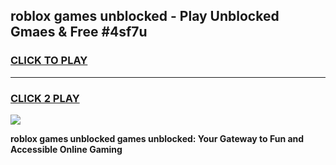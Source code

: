 
## roblox games unblocked  - Play Unblocked Gmaes & Free #4sf7u
<h3>
<a href="https://premium.freeplayer.one?title=roblox_games_unblocked_&ref=03M">CLICK TO PLAY</a></h3>
<hr>

<h3>
<a href="https://premium.freeplayer.one?title=roblox_games_unblocked_&ref=03M">CLICK 2 PLAY</a>
  
</h3>

<a href="https://premium.freeplayer.one?title=roblox_games_unblocked_&ref=03M"><img src="https://clearcache.store/games.png"></a>


**roblox games unblocked  games unblocked: Your Gateway to Fun and Accessible Online Gaming**
